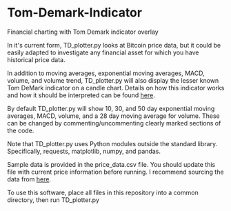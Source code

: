 # Tom-Demark-Indicator
Financial charting with Tom Demark indicator overlay

In it's current form, TD_plotter.py looks at Bitcoin price data, but it could be easily
adapted to investigate any financial asset for which you have historical price data.

In addition to moving averages, exponential moving averages, MACD, volume, and volume trend,
TD_plotter.py will also display the lesser known Tom DeMark indicator on a candle chart.
Details on how this indicator works and how it should be interpreted can be found [here](http://cs.calstatela.edu/wiki/images/c/cb/DeMark.pdf).

By default TD_plotter.py will show 10, 30, and 50 day exponential moving averages, MACD,
volume, and a 28 day moving average for volume.  These can be changed by commenting/uncommenting
clearly marked sections of the code.

Note that TD_plotter.py uses Python modules outside the standard library. Specifically,
requests, matplotlib, numpy, and pandas.

Sample data is provided in the price_data.csv file.  You should update this file with
current price information before running.  I recommend sourcing the data from [here](https://coinmarketcap.com/currencies/bitcoin/historical-data/).

To use this software, place all files in this repository into a common directory, then run TD_plotter.py
